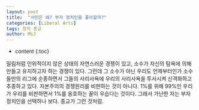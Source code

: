 ```yaml
---
layout: post
title:  "서민은 왜? 부자 정치인을 좋아할까?"
categories: [Liberal Arts]
tags: 정치 종교
author: MsJ
---
```


* content
{:toc}

밀림처럼 인위적이지 않은 상태의 자연스러운 경쟁이 있고, 소수가 자신의 탐욕에 의해 만들고 유지하고자 하는 경쟁이 있다. 그런데 그 소수가 아닌 우리도 언제부터인가 소수들만의 리그에 순종하면서 그들의 사리사욕에 우리의 사리사욕을 투사시켜 신격화하고 추종하고 있다. 자본주의의 경쟁원리를 비판하는 것이 아니다. 1%를 위해 99%인 우리가 우리를 비판하면서 1%를 옹호하는 꼴이 우습다는 것이다. 그래서 가난한 자는 부자 정치인을 선택하나 보다. 종교가 그런 것처럼.
